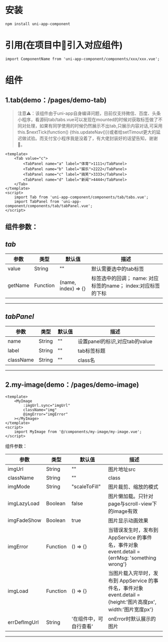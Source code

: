 # 安装
`npm install uni-app-component`  
# 引用(在项目中引入对应组件)
`import ComponentName from 'uni-app-component/components/xxx/xxx.vue';` 
# 组件
## **1.tab**(demo：/pages/demo-tab)
> 注意⚠️：该组件由于uni-app自身编译问题，目前仅支持微信、百度、头条小程序，看源码tab/tabs.vue可以发现在mounted的时候对获取标签做了不同对处理，如果有同学使用的时候仍然展示不出tab,只展示内容对话,可采用this.$nextTick(function() {this.updateNav()})或者给setTimout更大的延迟做试验。而支付宝小程序我是没着了，有大佬封装好的话望告知，谢谢🙏。
```
<template>
	<Tab value="c">
		<TabPanel name="a" label="体育">1111</TabPanel>
		<TabPanel name="b" label="娱乐">2222</TabPanel>
		<TabPanel name="c" label="搞笑">3333</TabPanel>
		<TabPanel name="d" label="新闻">4444</TabPanel>
	</Tab>
</template>
<script>
	import Tab from 'uni-app-component/components/tab/tabs.vue';
	import TabPanel from 'uni-app-component/components/tab/tabPanel.vue'; 
</script>
```
组件参数：
---
*tab*
---  
参数|类型|默认值|描述
---|--|--|---
value|String|""|默认需要选中的tab标签
getName|Function|(name, index) => {}|标签选中的回调；  name: 对应标签的name；  index:对应标签的下标
---
*tabPanel*
---
参数|类型|默认值|描述
---|--|--|---
name|String|""|设置panel的标识,对应tab的value
label|String|""|tab标签标题
className|String|""|class名

---  

## **2.my-image**(demo：/pages/demo-image)
```
<template>
	<MyImage
		:imgUrl.sync="imgUrl"
		className="img"
		@imgError="imgError"
	></MyImage>
</template>
<script>
	import MyImage from '@/components/my-image/my-image.vue';
</script>
```
组件参数：

参数|类型|默认值|描述
---|--|--|---
imgUrl|String|""|图片地址src
className|String|""|class
imgMode|String|"scaleToFill"|图片裁剪、缩放的模式
imgLazyLoad|Boolean|false|图片懒加载。只针对page与scroll-view下的image有效
imgFadeShow|Boolean|true|图片显示动画效果
imgError|Function|() => {}|当错误发生时，发布到 AppService 的事件名，事件对象event.detail = {errMsg: 'something wrong'}
imgLoad|Function|() => {}|当图片载入完毕时，发布到 AppService 的事件名，事件对象event.detail = {height:'图片高度px', width:'图片宽度px'}
errDefImgUrl|String|'在组件中，可自行查看'|onError时默认展示的图片
---
